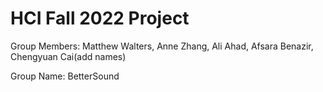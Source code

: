 # HCI Fall 2022 Project
Group Members: Matthew Walters, Anne Zhang, Ali Ahad, Afsara Benazir, Chengyuan Cai(add names)

Group Name: BetterSound
